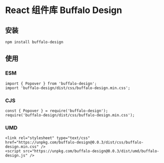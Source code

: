 # React 组件库 Buffalo Design

## 安装

```
npm install buffalo-design
```

## 使用

### ESM

```
import { Popover } from 'buffalo-design';
import 'buffalo-design/dist/css/buffalo-design.min.css';
```

### CJS

```
const { Popover } = require('buffalo-design');
require('buffalo-design/dist/css/buffalo-design.min.css');
```

### UMD

```
<link rel="stylesheet" type="text/css" href="https://unpkg.com/buffalo-design@0.0.3/dist/css/buffalo-design.min.css" />
<script src="https://unpkg.com/buffalo-design@0.0.3/dist/umd/buffalo-design.js" />
```
